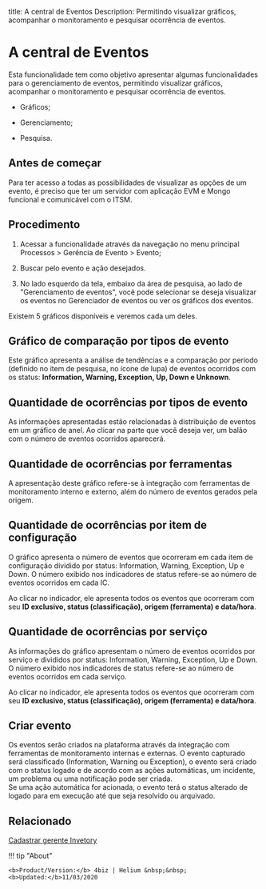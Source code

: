 title: A central de Eventos
Description: Permitindo visualizar gráficos, acompanhar o monitoramento e pesquisar ocorrência de eventos.
# A central de Eventos

Esta funcionalidade tem como objetivo apresentar algumas funcionalidades para o gerenciamento de eventos, permitindo visualizar gráficos, acompanhar o monitoramento e pesquisar ocorrência de eventos.

 -   Gráficos;

 -   Gerenciamento;

 -   Pesquisa.


Antes de começar
--------------------

Para ter acesso a todas as possibilidades de visualizar as opções de um evento,
é preciso que ter um servidor com aplicação EVM e Mongo funcional e comunicável
com o ITSM.

Procedimento
----------------

1.  Acessar a funcionalidade através da navegação no menu principal Processos \>
    Gerência de Evento \> Evento;

2.  Buscar pelo evento e ação desejados.

3.  No lado esquerdo da tela, embaixo da área de pesquisa, ao lado de "Gerenciamento de eventos", você pode selecionar se deseja visualizar os eventos no Gerenciador de eventos ou ver os gráficos dos eventos.

Existem 5 gráficos disponíveis e veremos cada um deles.

## Gráfico de comparação por tipos de evento

Este gráfico apresenta a análise de tendências e a comparação por período (definido no item de pesquisa, no ícone de lupa) de eventos ocorridos com os status: **Information, Warning, Exception, Up, Down e Unknown**.

## Quantidade de ocorrências por tipos de evento

As informações apresentadas estão relacionadas à distribuição de eventos em um gráfico de anel. Ao clicar na parte que você deseja ver, um balão com o número de eventos ocorridos aparecerá.

## Quantidade de ocorrências por ferramentas

A apresentação deste gráfico refere-se à integração com ferramentas de monitoramento interno e externo, além do número de eventos gerados pela origem.

## Quantidade de ocorrências por item de configuração

O gráfico apresenta o número de eventos que ocorreram em cada item de configuração dividido por status: Information, Warning, Exception, Up e Down. O número exibido nos indicadores de status refere-se ao número de eventos ocorridos em cada IC.

Ao clicar no indicador, ele apresenta todos os eventos que ocorreram com seu **ID exclusivo, status (classificação), origem (ferramenta) e data/hora**.
 

## Quantidade de ocorrências por serviço 

As informações do gráfico apresentam o número de eventos ocorridos por serviço e divididos por status: Information, Warning, Exception, Up e Down. O número exibido nos indicadores de status refere-se ao número de eventos ocorridos em cada serviço.

Ao clicar no indicador, ele apresenta todos os eventos que ocorreram com seu **ID exclusivo, status (classificação), origem (ferramenta) e data/hora**. 


## Criar evento

Os eventos serão criados na plataforma através da integração com ferramentas de monitoramento internas e externas. O evento capturado será classificado (Information, Warning ou Exception), o evento será criado com o status logado e de acordo com as ações automáticas, um incidente, um problema ou uma notificação pode ser criada.  
Se uma ação automática for acionada, o evento terá o status alterado de logado para em execução até que seja resolvido ou arquivado.

## Relacionado

[Cadastrar gerente Invetory](/pt-br/4biz-helium/processes/event/configuration/register-inventory-manager.html)

<!-- <i class='fa fa-youtube-play  fa-2x' style='color:#97ce17;vertical-align: middle;'> </i> [Video Library](https://www.youtube.com/playlist?list=PLB5qK2uzf2RNrFw2L_38FJbcLKv44S4fs)'
-->
!!! tip "About"

    <b>Product/Version:</b> 4biz | Helium &nbsp;&nbsp;
    <b>Updated:</b>11/03/2020
